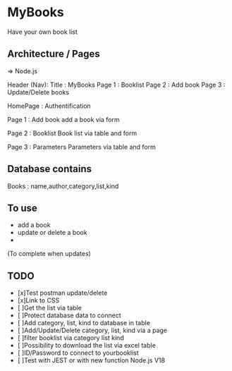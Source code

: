 # MyBooks
Have your own book list

## Architecture / Pages
=> Node.js

Header (Nav):
Title : MyBooks
Page 1 : Booklist
Page 2 : Add book
Page 3 : Update/Delete books

HomePage : Authentification

Page 1 : Add book
add a book via form

Page 2 : Booklist
Book list via table and form

Page 3 : Parameters
Parameters via table and form

## Database contains
Books : name,author,category,list,kind

## To use
* add a book
* update or delete a book
* 

(To complete when updates)

## TODO
- [x]Test postman update/delete
- [x]Link to CSS
- [ ]Get the list via table
- [ ]Protect database data to connect
- [ ]Add category, list, kind to database in table
- [ ]Add/Update/Delete category, list, kind via a page
- [ ]filter booklist via category list kind
- [ ]Possibility to download the list via excel table
- [ ]ID/Password to connect to yourbooklist
- [ ]Test with JEST or with new function Node.js V18

